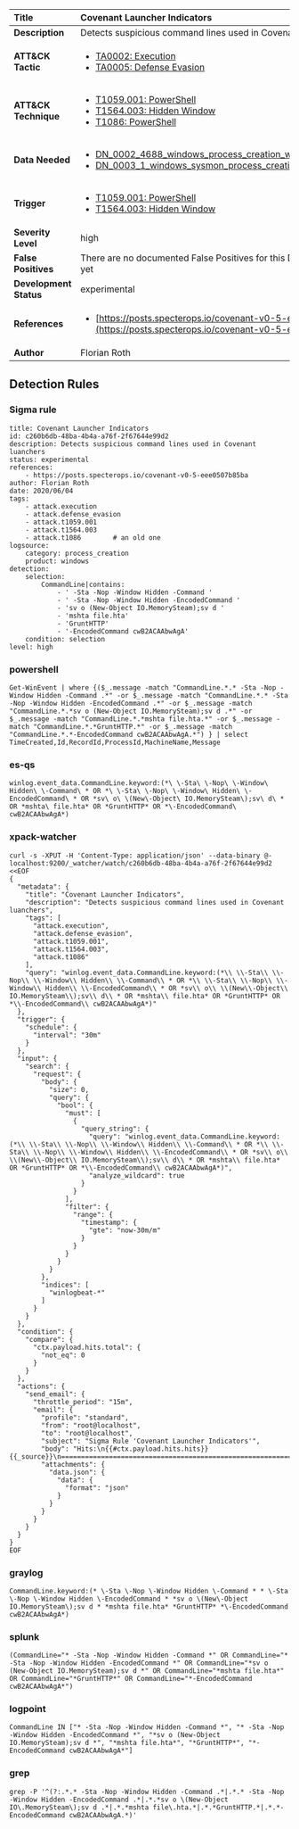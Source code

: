 | Title                    | Covenant Launcher Indicators       |
|:-------------------------|:------------------|
| **Description**          | Detects suspicious command lines used in Covenant luanchers |
| **ATT&amp;CK Tactic**    |  <ul><li>[TA0002: Execution](https://attack.mitre.org/tactics/TA0002)</li><li>[TA0005: Defense Evasion](https://attack.mitre.org/tactics/TA0005)</li></ul>  |
| **ATT&amp;CK Technique** | <ul><li>[T1059.001: PowerShell](https://attack.mitre.org/techniques/T1059/001)</li><li>[T1564.003: Hidden Window](https://attack.mitre.org/techniques/T1564/003)</li><li>[T1086: PowerShell](https://attack.mitre.org/techniques/T1086)</li></ul>  |
| **Data Needed**          | <ul><li>[DN_0002_4688_windows_process_creation_with_commandline](../Data_Needed/DN_0002_4688_windows_process_creation_with_commandline.md)</li><li>[DN_0003_1_windows_sysmon_process_creation](../Data_Needed/DN_0003_1_windows_sysmon_process_creation.md)</li></ul>  |
| **Trigger**              | <ul><li>[T1059.001: PowerShell](../Triggers/T1059.001.md)</li><li>[T1564.003: Hidden Window](../Triggers/T1564.003.md)</li></ul>  |
| **Severity Level**       | high |
| **False Positives**      |  There are no documented False Positives for this Detection Rule yet  |
| **Development Status**   | experimental |
| **References**           | <ul><li>[https://posts.specterops.io/covenant-v0-5-eee0507b85ba](https://posts.specterops.io/covenant-v0-5-eee0507b85ba)</li></ul>  |
| **Author**               | Florian Roth |


## Detection Rules

### Sigma rule

```
title: Covenant Launcher Indicators
id: c260b6db-48ba-4b4a-a76f-2f67644e99d2
description: Detects suspicious command lines used in Covenant luanchers
status: experimental
references:
    - https://posts.specterops.io/covenant-v0-5-eee0507b85ba
author: Florian Roth
date: 2020/06/04
tags:
    - attack.execution
    - attack.defense_evasion
    - attack.t1059.001
    - attack.t1564.003
    - attack.t1086        # an old one
logsource:
    category: process_creation
    product: windows
detection:
    selection:
        CommandLine|contains:
            - ' -Sta -Nop -Window Hidden -Command '
            - ' -Sta -Nop -Window Hidden -EncodedCommand '
            - 'sv o (New-Object IO.MemorySteam);sv d '
            - 'mshta file.hta'
            - 'GruntHTTP'
            - '-EncodedCommand cwB2ACAAbwAgA'
    condition: selection
level: high

```





### powershell
    
```
Get-WinEvent | where {($_.message -match "CommandLine.*.* -Sta -Nop -Window Hidden -Command .*" -or $_.message -match "CommandLine.*.* -Sta -Nop -Window Hidden -EncodedCommand .*" -or $_.message -match "CommandLine.*.*sv o (New-Object IO.MemorySteam);sv d .*" -or $_.message -match "CommandLine.*.*mshta file.hta.*" -or $_.message -match "CommandLine.*.*GruntHTTP.*" -or $_.message -match "CommandLine.*.*-EncodedCommand cwB2ACAAbwAgA.*") } | select TimeCreated,Id,RecordId,ProcessId,MachineName,Message
```


### es-qs
    
```
winlog.event_data.CommandLine.keyword:(*\ \-Sta\ \-Nop\ \-Window\ Hidden\ \-Command\ * OR *\ \-Sta\ \-Nop\ \-Window\ Hidden\ \-EncodedCommand\ * OR *sv\ o\ \(New\-Object\ IO.MemorySteam\);sv\ d\ * OR *mshta\ file.hta* OR *GruntHTTP* OR *\-EncodedCommand\ cwB2ACAAbwAgA*)
```


### xpack-watcher
    
```
curl -s -XPUT -H 'Content-Type: application/json' --data-binary @- localhost:9200/_watcher/watch/c260b6db-48ba-4b4a-a76f-2f67644e99d2 <<EOF
{
  "metadata": {
    "title": "Covenant Launcher Indicators",
    "description": "Detects suspicious command lines used in Covenant luanchers",
    "tags": [
      "attack.execution",
      "attack.defense_evasion",
      "attack.t1059.001",
      "attack.t1564.003",
      "attack.t1086"
    ],
    "query": "winlog.event_data.CommandLine.keyword:(*\\ \\-Sta\\ \\-Nop\\ \\-Window\\ Hidden\\ \\-Command\\ * OR *\\ \\-Sta\\ \\-Nop\\ \\-Window\\ Hidden\\ \\-EncodedCommand\\ * OR *sv\\ o\\ \\(New\\-Object\\ IO.MemorySteam\\);sv\\ d\\ * OR *mshta\\ file.hta* OR *GruntHTTP* OR *\\-EncodedCommand\\ cwB2ACAAbwAgA*)"
  },
  "trigger": {
    "schedule": {
      "interval": "30m"
    }
  },
  "input": {
    "search": {
      "request": {
        "body": {
          "size": 0,
          "query": {
            "bool": {
              "must": [
                {
                  "query_string": {
                    "query": "winlog.event_data.CommandLine.keyword:(*\\ \\-Sta\\ \\-Nop\\ \\-Window\\ Hidden\\ \\-Command\\ * OR *\\ \\-Sta\\ \\-Nop\\ \\-Window\\ Hidden\\ \\-EncodedCommand\\ * OR *sv\\ o\\ \\(New\\-Object\\ IO.MemorySteam\\);sv\\ d\\ * OR *mshta\\ file.hta* OR *GruntHTTP* OR *\\-EncodedCommand\\ cwB2ACAAbwAgA*)",
                    "analyze_wildcard": true
                  }
                }
              ],
              "filter": {
                "range": {
                  "timestamp": {
                    "gte": "now-30m/m"
                  }
                }
              }
            }
          }
        },
        "indices": [
          "winlogbeat-*"
        ]
      }
    }
  },
  "condition": {
    "compare": {
      "ctx.payload.hits.total": {
        "not_eq": 0
      }
    }
  },
  "actions": {
    "send_email": {
      "throttle_period": "15m",
      "email": {
        "profile": "standard",
        "from": "root@localhost",
        "to": "root@localhost",
        "subject": "Sigma Rule 'Covenant Launcher Indicators'",
        "body": "Hits:\n{{#ctx.payload.hits.hits}}{{_source}}\n================================================================================\n{{/ctx.payload.hits.hits}}",
        "attachments": {
          "data.json": {
            "data": {
              "format": "json"
            }
          }
        }
      }
    }
  }
}
EOF

```


### graylog
    
```
CommandLine.keyword:(* \-Sta \-Nop \-Window Hidden \-Command * * \-Sta \-Nop \-Window Hidden \-EncodedCommand * *sv o \(New\-Object IO.MemorySteam\);sv d * *mshta file.hta* *GruntHTTP* *\-EncodedCommand cwB2ACAAbwAgA*)
```


### splunk
    
```
(CommandLine="* -Sta -Nop -Window Hidden -Command *" OR CommandLine="* -Sta -Nop -Window Hidden -EncodedCommand *" OR CommandLine="*sv o (New-Object IO.MemorySteam);sv d *" OR CommandLine="*mshta file.hta*" OR CommandLine="*GruntHTTP*" OR CommandLine="*-EncodedCommand cwB2ACAAbwAgA*")
```


### logpoint
    
```
CommandLine IN ["* -Sta -Nop -Window Hidden -Command *", "* -Sta -Nop -Window Hidden -EncodedCommand *", "*sv o (New-Object IO.MemorySteam);sv d *", "*mshta file.hta*", "*GruntHTTP*", "*-EncodedCommand cwB2ACAAbwAgA*"]
```


### grep
    
```
grep -P '^(?:.*.* -Sta -Nop -Window Hidden -Command .*|.*.* -Sta -Nop -Window Hidden -EncodedCommand .*|.*.*sv o \(New-Object IO\.MemorySteam\);sv d .*|.*.*mshta file\.hta.*|.*.*GruntHTTP.*|.*.*-EncodedCommand cwB2ACAAbwAgA.*)'
```



